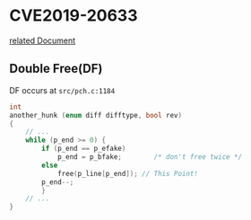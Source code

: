 # CVE2019-20633

[related Document](https://savannah.gnu.org/bugs/index.php?56683)

## Double Free(DF)
DF occurs at `src/pch.c:1184`

```c
int
another_hunk (enum diff difftype, bool rev)
{
    // ...
    while (p_end >= 0) {
        if (p_end == p_efake)
            p_end = p_bfake;		/* don't free twice */
        else
            free(p_line[p_end]); // This Point!
        p_end--;
        }
    // ...
}
```